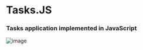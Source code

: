 # Tasks.JS
### Tasks application implemented in JavaScript

![image](https://github.com/user-attachments/assets/19d11c95-9357-4b4e-9d92-5ccfce94fe7a)
